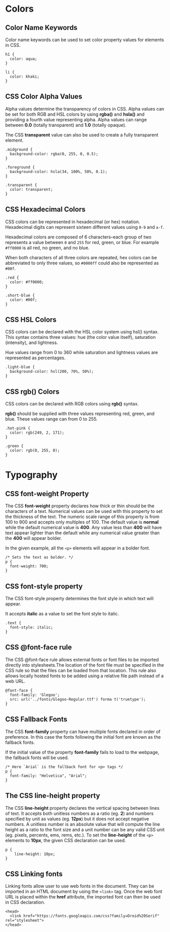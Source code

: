 # Colors
## Color Name Keywords
Color name keywords can be used to set color property values for elements in CSS.
```
h1 {
  color: aqua;
}

li {
  color: khaki;
}
```
## CSS Color Alpha Values
Alpha values determine the transparency of colors in CSS. Alpha values can be set for both RGB and HSL colors by using **rgba()** and **hsla()** and providing a fourth value representing alpha. Alpha values can range between **0.0** (totally transparent) and **1.0** (totally opaque).

The CSS **transparent** value can also be used to create a fully transparent element.
```
.midground {
  background-color: rgba(0, 255, 0, 0.5);
}

.foreground {
  background-color: hsla(34, 100%, 50%, 0.1);
}

.transparent {
  color: transparent;
}
```
## CSS Hexadecimal Colors
CSS colors can be represented in hexadecimal (or hex) notation. Hexadecimal digits can represent sixteen different values using ``0-9`` and ``a-f``.

Hexadecimal colors are composed of 6 characters–each group of two represents a value between ``0`` and ``255`` for red, green, or blue. For example ``#ff0000`` is all red, no green, and no blue.

When both characters of all three colors are repeated, hex colors can be abbreviated to only three values, so ``#0000ff`` could also be represented as ``#00f``.
```
.red {
  color: #ff0000;
}

.short-blue {
  color: #00f;
}
```
## CSS HSL Colors
CSS colors can be declared with the HSL color system using hsl() syntax. This syntax contains three values: hue (the color value itself), saturation (intensity), and lightness.

Hue values range from 0 to 360 while saturation and lightness values are represented as percentages.
```
.light-blue {
  background-color: hsl(200, 70%, 50%);
}
```
## CSS rgb() Colors
CSS colors can be declared with RGB colors using **rgb()** syntax.

**rgb()** should be supplied with three values representing red, green, and blue. These values range can from 0 to 255.
```
.hot-pink {
  color: rgb(249, 2, 171);
}

.green {
  color: rgb(0, 255, 0);
}
```
# Typography
## CSS font-weight Property
The CSS **font-weight** property declares how thick or thin should be the characters of a text. Numerical values can be used with this property to set the thickness of the text. The numeric scale range of this property is from 100 to 900 and accepts only multiples of 100. The default value is **normal** while the default numerical value is **400**. Any value less than **400** will have text appear lighter than the default while any numerical value greater than the **400** will appear bolder.

In the given example, all the `<p>` elements will appear in a bolder font.
```
/* Sets the text as bolder. */
p {
  font-weight: 700;
}
```
## CSS font-style property
The CSS font-style property determines the font style in which text will appear.

It accepts **italic** as a value to set the font style to italic.
```
.text {
  font-style: italic;
}
```
## CSS @font-face rule
The CSS @font-face rule allows external fonts or font files to be imported directly into stylesheets.The location of the font file must be specified in the CSS rule so that the files can be loaded from that location. This rule also allows locally hosted fonts to be added using a relative file path instead of a web URL.
```
@font-face {
  font-family: 'Glegoo';
  src: url('../fonts/Glegoo-Regular.ttf') forma t('truetype');
}
```
## CSS Fallback Fonts
The CSS **font-family** property can have multiple fonts declared in order of preference. In this case the fonts following the initial font are known as the fallback fonts.

If the initial value of the property **font-family** fails to load to the webpage, the fallback fonts will be used.
```
/* Here `Arial` is the fallback font for <p> tags */
p {
  font-family: "Helvetica", "Arial";
}
```
## The CSS line-height property
The CSS **line-height** property declares the vertical spacing between lines of text. It accepts both unitless numbers as a ratio (eg. **2**) and numbers specified by unit as values (eg. **12px**) but it does not accept negative numbers. A unitless number is an absolute value that will compute the line height as a ratio to the font size and a unit number can be any valid CSS unit (eg. pixels, percents, ems, rems, etc.). To set the **line-height** of the `<p>` elements to **10px**, the given CSS declaration can be used.
```
p {
    line-height: 10px;
}
```
## CSS Linking fonts
Linking fonts allow user to use web fonts in the document. They can be imported in an HTML document by using the `<link>` tag. Once the web font URL is placed within the **href** attribute, the imported font can then be used in CSS declaration.
```
<head>
  <link href="https://fonts.googleapis.com/css?family=Droid%20Serif" rel="stylesheet">
</head>
```
